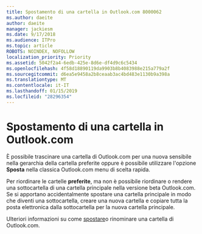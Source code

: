 ```yaml
---
title: Spostamento di una cartella in Outlook.com 8000062
ms.author: daeite
author: daeite
manager: jackiesm
ms.date: 9/17/2018
ms.audience: ITPro
ms.topic: article
ROBOTS: NOINDEX, NOFOLLOW
localization_priority: Priority
ms.assetid: 5042f2a4-6edb-425e-8d6e-df4d9c6c5434
ms.openlocfilehash: 4f58d18890119da9903b8b4083988e215a779a2f
ms.sourcegitcommit: d6ea5e9458a2b8ceaab3ac4bd483e1130b9a398a
ms.translationtype: MT
ms.contentlocale: it-IT
ms.lasthandoff: 01/15/2019
ms.locfileid: "28296354"
---
```

# <a name="moving-a-folder-in-outlookcom"></a>Spostamento di una cartella in Outlook.com

È possibile trascinare una cartella di Outlook.com per una nuova sensibile nella gerarchia della cartella preferite oppure è possibile utilizzare l'opzione **Sposta** nella classica Outlook.com menu di scelta rapida. 
  
Per riordinare le cartelle **preferite**, ma non è possibile riordinare o rendere una sottocartella di una cartella principale nella versione beta Outlook.com. Se si apportano accidentalmente spostare una cartella principale in modo che diventi una sottocartella, creare una nuova cartella e copiare tutta la posta elettronica dalla sottocartella per la nuova cartella principale. 
  
Ulteriori informazioni su come [spostare](https://support.office.com/article/c9c66fed-8a7c-426a-afc6-0d46a72080fb)o rinominare una cartella di Outlook.com.
  

